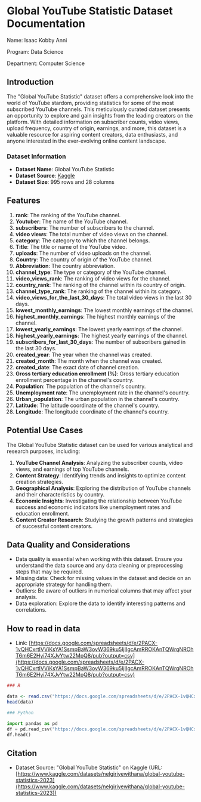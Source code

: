 # Global YouTube Statistic Dataset Documentation

Name: Isaac Kobby Anni

Program: Data Science

Department: Computer Science


## Introduction

The "Global YouTube Statistic" dataset offers a comprehensive look into the world of YouTube stardom, providing statistics for some of the most subscribed YouTube channels. This meticulously curated dataset presents an opportunity to explore and gain insights from the leading creators on the platform. With detailed information on subscriber counts, video views, upload frequency, country of origin, earnings, and more, this dataset is a valuable resource for aspiring content creators, data enthusiasts, and anyone interested in the ever-evolving online content landscape.

### Dataset Information

- **Dataset Name**: Global YouTube Statistic
- **Dataset Source**: [Kaggle](https://www.kaggle.com/datasets/nelgiriyewithana/global-youtube-statistics-2023)
- **Dataset Size**: 995 rows and 28 columns

## Features

1. **rank**: The ranking of the YouTube channel.
2. **Youtuber**: The name of the YouTube channel.
3. **subscribers**: The number of subscribers to the channel.
4. **video views**: The total number of video views on the channel.
5. **category**: The category to which the channel belongs.
6. **Title**: The title or name of the YouTube video.
7. **uploads**: The number of video uploads on the channel.
8. **Country**: The country of origin of the YouTube channel.
9. **Abbreviation**: The country abbreviation.
10. **channel_type**: The type or category of the YouTube channel.
11. **video_views_rank**: The ranking of video views for the channel.
12. **country_rank**: The ranking of the channel within its country of origin.
13. **channel_type_rank**: The ranking of the channel within its category.
14. **video_views_for_the_last_30_days**: The total video views in the last 30 days.
15. **lowest_monthly_earnings**: The lowest monthly earnings of the channel.
16. **highest_monthly_earnings**: The highest monthly earnings of the channel.
17. **lowest_yearly_earnings**: The lowest yearly earnings of the channel.
18. **highest_yearly_earnings**: The highest yearly earnings of the channel.
19. **subscribers_for_last_30_days**: The number of subscribers gained in the last 30 days.
20. **created_year**: The year when the channel was created.
21. **created_month**: The month when the channel was created.
22. **created_date**: The exact date of channel creation.
23. **Gross tertiary education enrollment (%)**: Gross tertiary education enrollment percentage in the channel's country.
24. **Population**: The population of the channel's country.
25. **Unemployment rate**: The unemployment rate in the channel's country.
26. **Urban_population**: The urban population in the channel's country.
27. **Latitude**: The latitude coordinate of the channel's country.
28. **Longitude**: The longitude coordinate of the channel's country.

## Potential Use Cases

The Global YouTube Statistic dataset can be used for various analytical and research purposes, including:

1. **YouTube Channel Analysis**: Analyzing the subscriber counts, video views, and earnings of top YouTube channels.
2. **Content Strategy**: Identifying trends and insights to optimize content creation strategies.
3. **Geographical Analysis**: Exploring the distribution of YouTube channels and their characteristics by country.
4. **Economic Insights**: Investigating the relationship between YouTube success and economic indicators like unemployment rates and education enrollment.
5. **Content Creator Research**: Studying the growth patterns and strategies of successful content creators.

## Data Quality and Considerations

- Data quality is essential when working with this dataset. Ensure you understand the data source and any data cleaning or preprocessing steps that may be required.
- Missing data: Check for missing values in the dataset and decide on an appropriate strategy for handling them.
- Outliers: Be aware of outliers in numerical columns that may affect your analysis.
- Data exploration: Explore the data to identify interesting patterns and correlations.



## How to read in data
- Link: [https://docs.google.com/spreadsheets/d/e/2PACX-1vQHCxrtIVViKsYA1SsmpBaW3ovW369ku5IjIIgcAmRROKAnTQWrqNROhT6m6E2Hyi74XJvYtw22MpQ8/pub?output=csv](https://docs.google.com/spreadsheets/d/e/2PACX-1vQHCxrtIVViKsYA1SsmpBaW3ovW369ku5IjIIgcAmRROKAnTQWrqNROhT6m6E2Hyi74XJvYtw22MpQ8/pub?output=csv)


```R
### R

data <- read.csv("https://docs.google.com/spreadsheets/d/e/2PACX-1vQHCxrtIVViKsYA1SsmpBaW3ovW369ku5IjIIgcAmRROKAnTQWrqNROhT6m6E2Hyi74XJvYtw22MpQ8/pub?output=csv")
head(data)
```


```python
### Python

import pandas as pd
df = pd.read_csv("https://docs.google.com/spreadsheets/d/e/2PACX-1vQHCxrtIVViKsYA1SsmpBaW3ovW369ku5IjIIgcAmRROKAnTQWrqNROhT6m6E2Hyi74XJvYtw22MpQ8/pub?output=csv")
df.head() 
```

## Citation

- Dataset Source: "Global YouTube Statistic" on Kaggle (URL: [https://www.kaggle.com/datasets/nelgiriyewithana/global-youtube-statistics-2023](https://www.kaggle.com/datasets/nelgiriyewithana/global-youtube-statistics-2023))